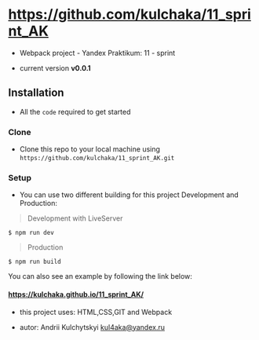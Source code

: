 # https://github.com/kulchaka/11_sprint_AK

- Webpack project - Yandex Praktikum: 11 - sprint

- current version **v0.0.1**

## Installation

- All the `code` required to get started

### Clone

- Clone this repo to your local machine using `https://github.com/kulchaka/11_sprint_AK.git`

### Setup

- You can use two different building for this project Development and Production:

> Development with LiveServer

```shell
$ npm run dev
```

> Production

```shell
$ npm run build
```

You can also see an example by following the link below:

#### https://kulchaka.github.io/11_sprint_AK/

- this project uses: HTML,CSS,GIT and Webpack

- autor: Andrii Kulchytskyi <kul4aka@yandex.ru>

